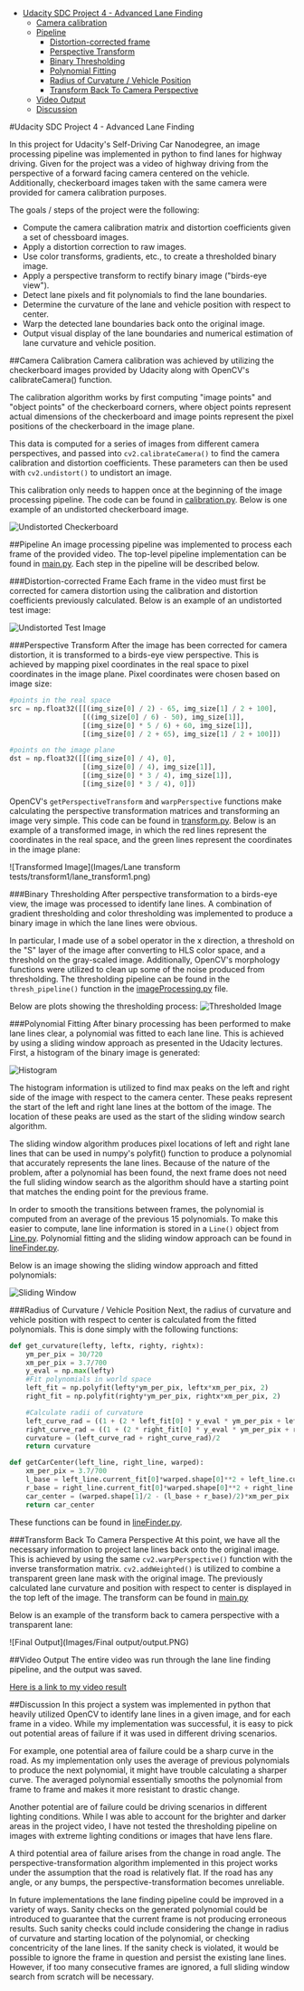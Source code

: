 - [Udacity SDC Project 4 - Advanced Lane Finding](#)
  - [Camera calibration](#camera-calibration)
  - [Pipeline](#pipeline)
    - [Distortion-corrected frame](#distortion-corrected-frame)
    - [Perspective Transform](#perspective-transform)
    - [Binary Thresholding](#binary-thresholding)
    - [Polynomial Fitting](#polynomial-fitting)
    - [Radius of Curvature / Vehicle Position](#radius-of-curvature--vehicle-position)
    - [Transform Back To Camera Perspective](#transform-back-to-camera-perspective)
  - [Video Output](#video-output)
  - [Discussion](#discussion)




#Udacity SDC Project 4 - Advanced Lane Finding

In this project for Udacity's Self-Driving Car Nanodegree, an image processing pipeline was implemented in python to find lanes for highway driving. Given for the project was a video of highway driving from the perspective of a forward facing camera centered on the vehicle. Additionally, checkerboard images taken with the same camera were provided for camera calibration purposes.

The goals / steps of the project were the following:
* Compute the camera calibration matrix and distortion coefficients given a set of chessboard images.
* Apply a distortion correction to raw images.
* Use color transforms, gradients, etc., to create a thresholded binary image.
* Apply a perspective transform to rectify binary image ("birds-eye view").
* Detect lane pixels and fit polynomials to find the lane boundaries.
* Determine the curvature of the lane and vehicle position with respect to center.
* Warp the detected lane boundaries back onto the original image.
* Output visual display of the lane boundaries and numerical estimation of lane curvature and vehicle position.

##Camera Calibration
Camera calibration was achieved by utilizing the checkerboard images provided by Udacity along with OpenCV's calibrateCamera() function.

The calibration algorithm works by first computing "image points" and "object points" of the checkerboard corners, where object points represent actual dimensions of the checkerboard and image points represent the pixel positions of the checkerboard in the image plane.

This data is computed for a series of images from different camera perspectives, and passed into `cv2.calibrateCamera()` to find the camera calibration and distortion coefficients. These parameters can then be used with `cv2.undistort()` to undistort an image.

This calibration only needs to happen once at the beginning of the image processing pipeline. The code can be found in [calibration.py](calibration.py). Below is one example of an undistorted checkerboard image.

![Undistorted Checkerboard](Images/Calibration/calibrate2.png)

##Pipeline
An image processing pipeline was implemented to process each frame of the provided video. The top-level pipeline implementation can be found in [main.py](main.py). Each step in the pipeline will be described below.

###Distortion-corrected Frame
Each frame in the video must first be corrected for camera distortion using the calibration and distortion coefficients previously calculated. Below is an example of an undistorted test image:

![Undistorted Test Image](Images/Calibration/test1.png)

###Perspective Transform
After the image has been corrected for camera distortion, it is transformed to a birds-eye view perspective. This is achieved by mapping pixel coordinates in the real space to pixel coordinates in the image plane. Pixel coordinates were chosen based on image size:

```python
#points in the real space
src = np.float32([[(img_size[0] / 2) - 65, img_size[1] / 2 + 100],
                  [((img_size[0] / 6) - 50), img_size[1]],
                  [(img_size[0] * 5 / 6) + 60, img_size[1]],
                  [(img_size[0] / 2 + 65), img_size[1] / 2 + 100]])

#points on the image plane
dst = np.float32([[(img_size[0] / 4), 0],
                  [(img_size[0] / 4), img_size[1]],
                  [(img_size[0] * 3 / 4), img_size[1]],
                  [(img_size[0] * 3 / 4), 0]])
```
OpenCV's `getPerspectiveTransform` and `warpPerspective` functions make calculating the perspective transformation matrices and transforming an image very simple. This code can be found in [transform.py](transform.py). Below is an example of a transformed image, in which the red lines represent the coordinates in the real space, and the green lines represent the coordinates in the image plane:

![Transformed Image](Images/Lane transform tests/transform1/lane_transform1.png)

###Binary Thresholding
After perspective transformation to a birds-eye view, the image was processed to identify lane lines. A combination of gradient thresholding and color thresholding was implemented to produce a binary image in which the lane lines were obvious.

In particular, I made use of a sobel operator in the x direction, a threshold on the "S" layer of the image after converting to HLS color space, and a threshold on the gray-scaled image. Additionally, OpenCV's morphology functions were utilized to clean up some of the noise produced from thresholding. The thresholding pipeline can be found in the `thresh_pipeline()` function in the [imageProcessing.py](imageProcessing.py) file.

Below are plots showing the thresholding process:
![Thresholded Image](Images/Thresholding/thresh4.png)

###Polynomial Fitting
After binary processing has been performed to make lane lines clear, a polynomial was fitted to each lane line. This is achieved by using a sliding window approach as presented in the Udacity lectures. First, a histogram of the binary image is generated:

![Histogram](Images/Histogram/hist1.png)

The histogram information is utilized to find max peaks on the left and right side of the image with respect to the camera center. These peaks represent the start of the left and right lane lines at the bottom of the image. The location of these peaks are used as the start of the sliding window search algorithm.

The sliding window algorithm produces pixel locations of left and right lane lines that can be used in numpy's polyfit() function to produce a polynomial that accurately represents the lane lines. Because of the nature of the problem, after a polynomial has been found, the next frame does not need the full sliding window search as the algorithm should have a starting point that matches the ending point for the previous frame.

In order to smooth the transitions between frames, the polynomial is computed from an average of the previous 15 polynomials. To make this easier to compute, lane line information is stored in a `Line()` object from [Line.py](Line.py). Polynomial fitting and the sliding window approach can be found in [lineFinder.py](lineFinder.py).

Below is an image showing the sliding window approach and fitted polynomials:

![Sliding Window](Images/Polynomial/poly1.png)

###Radius of Curvature / Vehicle Position
Next, the radius of curvature and vehicle position with respect to center is calculated from the fitted polynomials. This is done simply with the following functions:

```python
def get_curvature(lefty, leftx, righty, rightx):
    ym_per_pix = 30/720
    xm_per_pix = 3.7/700
    y_eval = np.max(lefty)
    #Fit polynomials in world space
    left_fit = np.polyfit(lefty*ym_per_pix, leftx*xm_per_pix, 2)
    right_fit = np.polyfit(righty*ym_per_pix, rightx*xm_per_pix, 2)

    #Calculate radii of curvature
    left_curve_rad = ((1 + (2 * left_fit[0] * y_eval * ym_per_pix + left_fit[1])**2)**1.5) / np.absolute(2 * left_fit[0])
    right_curve_rad = ((1 + (2 * right_fit[0] * y_eval * ym_per_pix + right_fit[1])**2)**1.5) / np.absolute(2 * right_fit[0])
    curvature = (left_curve_rad + right_curve_rad)/2
    return curvature

def getCarCenter(left_line, right_line, warped):
    xm_per_pix = 3.7/700
    l_base = left_line.current_fit[0]*warped.shape[0]**2 + left_line.current_fit[1]*warped.shape[0] + left_line.current_fit[2]
    r_base = right_line.current_fit[0]*warped.shape[0]**2 + right_line.current_fit[1]*warped.shape[0] + right_line.current_fit[2]
    car_center = (warped.shape[1]/2 - (l_base + r_base)/2)*xm_per_pix
    return car_center
```

These functions can be found in [lineFinder.py](lineFinder.py).

###Transform Back To Camera Perspective
At this point, we have all the necessary information to project lane lines back onto the original image. This is achieved by using the same `cv2.warpPerspective()` function with the inverse transformation matrix. `cv2.addWeighted()` is utilized to combine a transparent green lane mask with the original image. The previously calculated lane curvature and position with respect to center is displayed in the top left of the image. The transform can be found in [main.py](main.py)

Below is an example of the transform back to camera perspective with a transparent lane:

![Final Output](Images/Final output/output.PNG)

##Video Output
The entire video was run through the lane line finding pipeline, and the output was saved.

[Here is a link to my video result](output.avi)

##Discussion
In this project a system was implemented in python that heavily utilized OpenCV to identify lane lines in a given image, and for each frame in a video. While my implementation was successful, it is easy to pick out potential areas of failure if it was used in different driving scenarios.

For example, one potential area of failure could be a sharp curve in the road. As my implementation only uses the average of previous polynomials to produce the next polynomial, it might have trouble calculating a sharper curve. The averaged polynomial essentially smooths the polynomial from frame to frame and makes it more resistant to drastic change.

Another potential are of failure could be driving scenarios in different lighting conditions. While I was able to account for the brighter and darker areas in the project video, I have not tested the thresholding pipeline on images with extreme lighting conditions or images that have lens flare.

A third potential area of failure arises from the change in road angle. The perspective-transformation algorithm implemented in this project works under the assumption that the road is relatively flat. If the road has any angle, or any bumps, the perspective-transformation becomes unreliable.

In future implementations the lane finding pipeline could be improved in a variety of ways. Sanity checks on the generated polynomial could be introduced to guarantee that the current frame is not producing erroneous results. Such sanity checks could include considering the change in radius of curvature and starting location of the polynomial, or checking concentricity of the lane lines. If the sanity check is violated, it would be possible to ignore the frame in question and persist the existing lane lines. However, if too many consecutive frames are ignored, a full sliding window search from scratch will be necessary.
